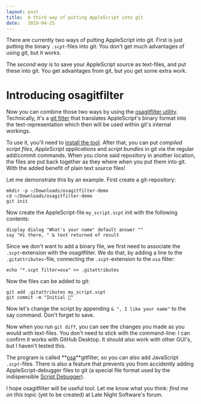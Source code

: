 ```yaml
---
layout: post
title:  A third way of putting AppleScript into git
date:   2019-04-25
---
```


There are currently two ways of putting AppleScript into git. First is just putting the binary `.scpt`-files into git. You don't get much advantages of using git, but it works.

The _second way_ is to save your AppleScript source as text-files, and put these into git. You get advantages from git, but you get some extra work.


Introducing osagitfilter
========================
Now you can combine those two ways by using the [osagitfilter utility][osagitfilter]. Technically, it's a [git filter][] that translates AppleScript's binary format into the text-representation which then will be used within git's internal workings.

To use it, you'll need to [install the tool][ogf-readme]. After that, you can put _compiled script files_, _AppleScript applications_ and _script bundles_ in git via the regular add/commit commands. When you clone said repository in another location, the files are put back together as they where when you put them into git. With the added benefit of plain text source files!

Let me demonstrate this by an example. First create a git-repository:

	mkdir -p ~/Downloads/osagitfilter-demo
	cd ~/Downloads/osagitfilter-demo
	git init

Now create the AppleScript-file `my_script.scpt` init with the following contents:

	display dialog "What's your name" default answer ""
	say "Hi there, " & text returned of result

Since we don't want to add a binary file, we first need to associate the `.scpt`-extension with the osagitfilter. We do that, by adding a line to the `.gitattributes`-file, connecting the `.scpt`-extension to the `osa` filter:

	echo "*.scpt filter=osa" >> .gitattributes

Now the files can be added to git:

	git add .gitattributes my_script.scpt
	git commit -m "Initial 📜"

Now let's change the script by appending `& ", I like your name"` to the say command. Don't forget to save.

Now when you run `git diff`, you can see the changes you made as you would with text-files. You don't need to stick with the command-line: I can confirm it works with GitHub Desktop. It should also work with other GUI's, but I haven't tested this. 

The program is called **[osa][]**gitfilter, so you can also add JavaScript `.scpt`-files. There is also a feature that prevents you from accidently adding AppleScript-debugger files to git (a special file format used by the indispensible [Script Debugger](scriptdebugger)).

I hope osagitfilter will be useful tool. Let me know what you think: _find me on this topic_ (yet to be created) at Late Night Software's forum.


  [git filter]: https://git-scm.com/book/en/v2/Customizing-Git-Git-Attributes#filters_a
  [osagitfilter]: https://github.com/doekman/osagitfilter/
  [ogf-readme]: https://github.com/doekman/osagitfilter/blob/master/README.md
  [osa]: https://developer.apple.com/library/archive/documentation/AppleScript/Conceptual/AppleScriptX/Concepts/osa.html "The Open Scripting Architecture (OSA) provides a standard and extensible mechanism for interapplication communication in OS X."
  [scriptdebugger]: https://latenightsw.com
